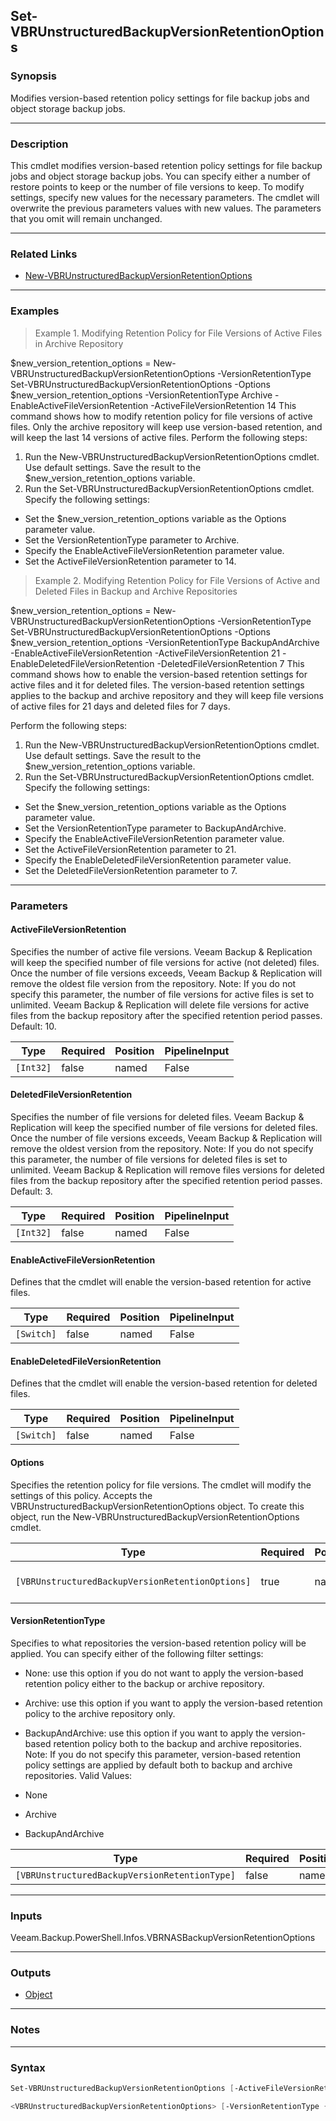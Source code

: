 Set-VBRUnstructuredBackupVersionRetentionOptions
------------------------------------------------

### Synopsis
Modifies version-based retention policy settings for file backup jobs and object storage backup jobs.

---

### Description

This cmdlet modifies version-based retention policy settings for file backup jobs and object storage backup jobs. You can specify either a number of restore points to keep or the number of file versions to keep.
To modify settings, specify new values for the necessary parameters. The cmdlet will overwrite the previous parameters values with new values. The parameters that you omit will remain unchanged.

---

### Related Links
* [New-VBRUnstructuredBackupVersionRetentionOptions](New-VBRUnstructuredBackupVersionRetentionOptions)

---

### Examples
> Example 1. Modifying Retention Policy for File Versions of Active Files in Archive Repository

$new_version_retention_options = New-VBRUnstructuredBackupVersionRetentionOptions -VersionRetentionType            
Set-VBRUnstructuredBackupVersionRetentionOptions -Options $new_version_retention_options -VersionRetentionType Archive -EnableActiveFileVersionRetention -ActiveFileVersionRetention 14
This command shows how to modify retention policy for file versions of active files. Only the archive repository will keep use version-based retention, and will keep the last 14 versions of active files.
Perform the following steps:
1. Run the New-VBRUnstructuredBackupVersionRetentionOptions cmdlet. Use default settings. Save the result to the $new_version_retention_options variable.
2. Run the Set-VBRUnstructuredBackupVersionRetentionOptions cmdlet. Specify the following settings:
- Set the $new_version_retention_options variable as the Options parameter value.
- Set the VersionRetentionType parameter to Archive.
- Specify the EnableActiveFileVersionRetention parameter value.
- Set the ActiveFileVersionRetention parameter to 14.
> Example 2. Modifying Retention Policy for File Versions of Active and Deleted Files in Backup and Archive Repositories

$new_version_retention_options = New-VBRUnstructuredBackupVersionRetentionOptions -VersionRetentionType          
Set-VBRUnstructuredBackupVersionRetentionOptions -Options $new_version_retention_options -VersionRetentionType BackupAndArchive -EnableActiveFileVersionRetention -ActiveFileVersionRetention 21 -EnableDeletedFileVersionRetention -DeletedFileVersionRetention 7
This command shows how to enable the version-based retention settings for active files and it for deleted files. The version-based retention settings applies to the backup and archive repository and they will keep file versions of active files for 21 days and deleted files for 7 days.

Perform the following steps:
1. Run the New-VBRUnstructuredBackupVersionRetentionOptions cmdlet. Use default settings. Save the result to the $new_version_retention_options variable.
2. Run the Set-VBRUnstructuredBackupVersionRetentionOptions cmdlet. Specify the following settings:
- Set the $new_version_retention_options variable as the Options parameter value.
- Set the VersionRetentionType parameter to BackupAndArchive.
- Specify the EnableActiveFileVersionRetention parameter value.
- Set the ActiveFileVersionRetention parameter to 21.
- Specify the EnableDeletedFileVersionRetention parameter value.
- Set the DeletedFileVersionRetention parameter to 7.

---

### Parameters
#### **ActiveFileVersionRetention**
Specifies the number of active file versions. Veeam Backup & Replication will keep the specified number of file versions for active (not deleted) files. Once the number of file versions exceeds, Veeam Backup & Replication will remove the oldest file version from the repository. Note: If you do not specify this parameter, the number of file versions for active files is set to unlimited. Veeam Backup & Replication will delete file versions for active files from the backup repository after the specified retention period passes. Default: 10.

|Type     |Required|Position|PipelineInput|
|---------|--------|--------|-------------|
|`[Int32]`|false   |named   |False        |

#### **DeletedFileVersionRetention**
Specifies the number of file versions for deleted files. Veeam Backup & Replication will keep the specified number of file versions for deleted files. Once the number of file versions exceeds, Veeam Backup & Replication will remove the oldest version from the repository. Note: If you do not specify this parameter, the number of file versions for deleted files is set to unlimited. Veeam Backup & Replication will remove files versions for deleted files from the backup repository after the specified retention period passes. Default: 3.

|Type     |Required|Position|PipelineInput|
|---------|--------|--------|-------------|
|`[Int32]`|false   |named   |False        |

#### **EnableActiveFileVersionRetention**
Defines that the cmdlet will enable the version-based retention for active files.

|Type      |Required|Position|PipelineInput|
|----------|--------|--------|-------------|
|`[Switch]`|false   |named   |False        |

#### **EnableDeletedFileVersionRetention**
Defines that the cmdlet will enable the version-based retention for deleted files.

|Type      |Required|Position|PipelineInput|
|----------|--------|--------|-------------|
|`[Switch]`|false   |named   |False        |

#### **Options**
Specifies the retention policy for file versions. The cmdlet will modify the settings of this policy.
Accepts the VBRUnstructuredBackupVersionRetentionOptions object.  To create this object, run the New-VBRUnstructuredBackupVersionRetentionOptions cmdlet.

|Type                                            |Required|Position|PipelineInput                 |
|------------------------------------------------|--------|--------|------------------------------|
|`[VBRUnstructuredBackupVersionRetentionOptions]`|true    |named   |True (ByPropertyName, ByValue)|

#### **VersionRetentionType**
Specifies to what repositories the version-based retention policy will be applied. You can specify either of the following filter settings:
* None: use this option if you do not want to apply the version-based retention policy either to the backup or archive repository.
* Archive: use this option if you want to apply the version-based retention policy to the archive repository only.
* BackupAndArchive: use this option if you want to apply the version-based retention policy both to the backup and archive repositories.
Note: If you do not specify this parameter, version-based retention policy settings are applied by default both to backup and archive repositories.
Valid Values:

* None
* Archive
* BackupAndArchive

|Type                                         |Required|Position|PipelineInput|
|---------------------------------------------|--------|--------|-------------|
|`[VBRUnstructuredBackupVersionRetentionType]`|false   |named   |False        |

---

### Inputs
Veeam.Backup.PowerShell.Infos.VBRNASBackupVersionRetentionOptions

---

### Outputs
* [Object](https://learn.microsoft.com/en-us/dotnet/api/System.Object)

---

### Notes

---

### Syntax
```PowerShell
Set-VBRUnstructuredBackupVersionRetentionOptions [-ActiveFileVersionRetention <Int32>] [-DeletedFileVersionRetention <Int32>] [-EnableActiveFileVersionRetention] [-EnableDeletedFileVersionRetention] -Options 
```
```PowerShell
<VBRUnstructuredBackupVersionRetentionOptions> [-VersionRetentionType {None | Archive | BackupAndArchive}] [<CommonParameters>]
```
